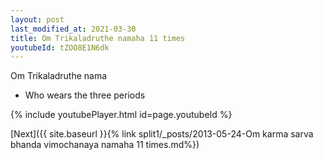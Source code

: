 ```yaml
---
layout: post
last_modified_at: 2021-03-30
title: Om Trikaladruthe namaha 11 times
youtubeId: tZOO8E1N6dk
---
```

 
 
Om Trikaladruthe nama 
 
 -  Who wears the three periods 
 
  
 
  
 
 
 
 
 
 


{% include youtubePlayer.html id=page.youtubeId %}
 
[Next]({{ site.baseurl }}{% link  split1/_posts/2013-05-24-Om karma sarva bhanda vimochanaya namaha 11 times.md%})
 
